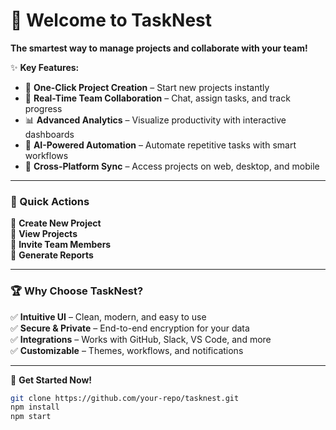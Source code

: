 # 🚀 Welcome to TaskNest

**The smartest way to manage projects and collaborate with your team!**

✨ **Key Features:**

- 📌 **One-Click Project Creation** – Start new projects instantly
- 👥 **Real-Time Team Collaboration** – Chat, assign tasks, and track progress
- 📊 **Advanced Analytics** – Visualize productivity with interactive dashboards
- 🤖 **AI-Powered Automation** – Automate repetitive tasks with smart workflows
- 📱 **Cross-Platform Sync** – Access projects on web, desktop, and mobile

---

### 🎯 Quick Actions

🔹 **Create New Project**  
🔹 **View Projects**  
🔹 **Invite Team Members**  
🔹 **Generate Reports**

---

### 🏆 Why Choose TaskNest?

✅ **Intuitive UI** – Clean, modern, and easy to use  
✅ **Secure & Private** – End-to-end encryption for your data  
✅ **Integrations** – Works with GitHub, Slack, VS Code, and more  
✅ **Customizable** – Themes, workflows, and notifications

---

📌 **Get Started Now!**

```bash
git clone https://github.com/your-repo/tasknest.git
npm install
npm start
```
